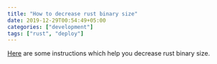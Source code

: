 ```yaml
---
title: "How to decrease rust binary size"
date: 2019-12-29T00:54:49+05:00
categories: ["development"]
tags: ["rust", "deploy"]
---
```

[Here](https://github.com/johnthagen/min-sized-rust) are some instructions which help you decrease rust binary size.
